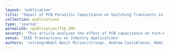 ```yaml
---
layout: 'publication'
title: "Impact of PCB Parasitic Capacitance on Switching Transients in Chopper and Half-Bridge Configurations Utilizing TO-247 SiC Devices (In Review)"
collection: publications
type: 'journal'
permalink: /publication/TIA_IMS
excerpt: 'This article analyzes the effect of PCB capacitance on turn-OFF switching transient and ringing in chopper and half-bridge configurations with SiC devices in the TO-247 package.'
venue: 'IEEE Transactions on Industry Applications'
authors: '<strong>Abdul Basit Mirza</strong>, Andrew Castiblanco, Abdul Muneeb and <a href="https://www.stonybrook.edu/commcms/electrical/people/-core_faculty/luo_fang">Fang Luo</a>'
---
```

